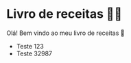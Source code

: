 # Livro de receitas :man_cook:

Olá! Bem vindo ao meu livro de receitas :wave:

- Teste 123
- Teste 32987
